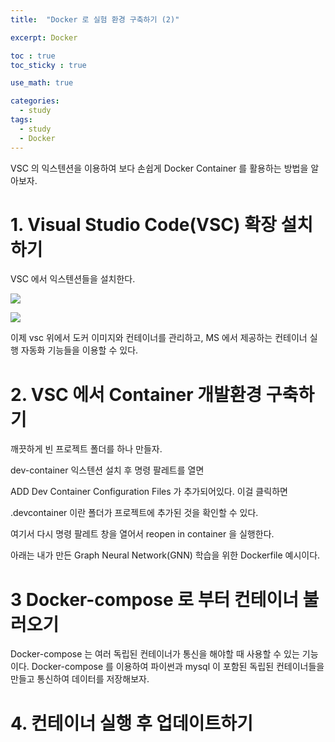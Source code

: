 ```yaml
---
title:  "Docker 로 실험 환경 구축하기 (2)"

excerpt: Docker

toc : true
toc_sticky : true  

use_math: true

categories:
  - study
tags:
  - study
  - Docker
---
```


VSC 의 익스텐션을 이용하여 보다 손쉽게 Docker Container 를 활용하는 방법을 알아보자. 

# 1. Visual Studio Code(VSC) 확장 설치하기

VSC 에서 익스텐션들을 설치한다.

![](https://user-images.githubusercontent.com/113276452/236612870-b3a656c2-4bed-4468-85a3-bb0b36c3f217.png)

![](https://user-images.githubusercontent.com/113276452/236612872-ce9c2868-c531-43e6-bc46-f7cdeabf0f10.png)

이제 vsc 위에서 도커 이미지와 컨테이너를 관리하고,
MS 에서 제공하는 컨테이너 실행 자동화 기능들을 이용할 수 있다. 

# 2. VSC 에서 Container 개발환경 구축하기 

깨끗하게 빈 프로젝트 폴더를 하나 만들자.

dev-container 익스텐션 설치 후 명령 팔레트를 열면 

ADD Dev Container Configuration Files 가 추가되어있다. 이걸 클릭하면 



.devcontainer 이란 폴더가 프로젝트에 추가된 것을 확인할 수 있다. 

여기서 다시 명령 팔레트 창을 열어서 reopen in container 을 실행한다. 

아래는 내가 만든 Graph Neural Network(GNN) 학습을 위한 Dockerfile 예시이다. 

<script src="https://gist.github.com/Sodychoe/74d3f4890abdf5fabe500e7a967dfb75.js"></script>

# 3 Docker-compose 로 부터 컨테이너 불러오기

Docker-compose 는 여러 독립된 컨테이너가 통신을 해야할 때 사용할 수 있는 기능이다.
Docker-compose 를 이용하여 파이썬과 mysql 이 포함된 독립된 컨테이너들을 만들고
통신하여 데이터를 저장해보자. 

# 4. 컨테이너 실행 후 업데이트하기 